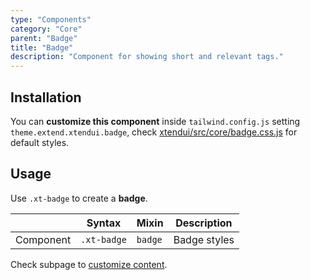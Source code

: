 ```yaml
---
type: "Components"
category: "Core"
parent: "Badge"
title: "Badge"
description: "Component for showing short and relevant tags."
---
```


## Installation

You can **customize this component** inside `tailwind.config.js` setting `theme.extend.xtendui.badge`, check [xtendui/src/core/badge.css.js](https://github.com/minimit/xtendui/blob/beta/src/core/badge.css.js) for default styles.

## Usage

Use `.xt-badge` to create a **badge**.

<div class="xt-overflow-sub overflow-y-hidden overflow-x-scroll my-4 xt-my-auto w-full">

|                      | Syntax                          | Mixin            | Description                   |
| ----------------------- | ----------------------------------------- | -----------------------------| ----------------------------- |
| Component                  | `.xt-badge`                     | `badge`                | Badge styles            |

</div>

<demo>
  <demoinline src="vanilla/components/core/badge/usage">
  </demoinline>
</demo>

Check subpage to [customize content](/components/core/badge/content).
